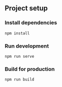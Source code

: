 ## Project setup

### Install dependencies
```
npm install
```

### Run development
```
npm run serve
```

### Build for production
```
npm run build
```
